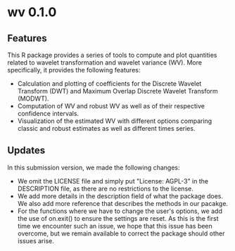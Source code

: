 # wv 0.1.0

## Features

This R package provides a series of tools to compute and plot quantities related to wavelet transformation and wavelet variance (WV). More specifically, it provides the following features: 

- Calculation and plotting of coefficients for the Discrete Wavelet Transform (DWT) and Maximum Overlap Discrete Wavelet Transform (MODWT).
- Computation of WV and robust WV as well as of their respective confidence intervals.
- Visualization of the estimated WV with different options comparing classic and robust estimates as well as different times series.

## Updates

In this submission version, we made the following changes:

- We omit the LICENSE file and simply put "License: AGPL-3" in the DESCRIPTION file, as there are no restrictions to the license.
- We add more details in the description field of what the package does. We also add more reference that describes the methods in our pacakge. 
- For the functions where we have to change the user's options, we add the use of on.exit() to ensure the settings are reset. As this is the first time we encounter such an issue, we hope that this issue has been overcome, but we remain available to correct the package should other issues arise.



